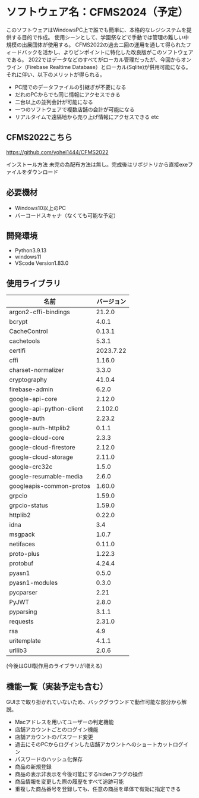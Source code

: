 # ソフトウェア名：CFMS2024（予定）

このソフトウェアはWindowsPC上で誰でも簡単に、本格的なレジシステムを提供する目的で作成。
使用シーンとして、学園祭などで手動では管理の難しい中規模の出展団体が使用する。
CFMS2022の過去二回の運用を通して得られたフィードバックを活かし、よりピンポイントに特化した改良版がこのソフトウェアである。
2022ではデータなどのすべてがローカル管理だったが、今回からオンライン（Firebase Realtime Database）とローカル(Sqlite)が併用可能になる。
それに伴い、以下のメリットが得られる。
 - PC間でのデータファイルの引継ぎが不要になる
 - だれのPCからでも同じ情報にアクセスできる
 - 二台以上の並列会計が可能になる
 - 一つのソフトウェアで複数店舗の会計が可能になる
 - リアルタイムで遠隔地から売り上げ情報にアクセスできる
etc

## CFMS2022こちら
https://github.com/yohei1444/CFMS2022

インストール方法
未完の為配布方法は無し。完成後はリポジトリから直接exeファイルをダウンロード

## 必要機材
 - Windows10以上のPC
 - バーコードスキャナ（なくても可能な予定）

## 開発環境
 - Python3.9.13
 - windows11
 - VScode Version1.83.0

## 使用ライブラリ
|名前　| バージョン|
| --- | --- |
|argon2-cffi-bindings|21.2.0|
|bcrypt|4.0.1|
|CacheControl|0.13.1|
|cachetools|5.3.1|
|certifi|2023.7.22|
|cffi|1.16.0|
|charset-normalizer|3.3.0|
|cryptography|41.0.4|
|firebase-admin|6.2.0|
|google-api-core|2.12.0|
|google-api-python-client|2.102.0|
|google-auth|2.23.2|
|google-auth-httplib2|0.1.1|
|google-cloud-core|2.3.3|
|google-cloud-firestore|2.12.0|
|google-cloud-storage|2.11.0|
|google-crc32c|1.5.0|
|google-resumable-media|2.6.0|
|googleapis-common-protos|1.60.0|
|grpcio|1.59.0|
|grpcio-status|1.59.0|
|httplib2|0.22.0|
|idna|3.4|
|msgpack|1.0.7|
|netifaces|0.11.0|
|proto-plus|1.22.3|
|protobuf|4.24.4|
|pyasn1|0.5.0|
|pyasn1-modules|0.3.0|
|pycparser|2.21|
|PyJWT|2.8.0|
|pyparsing|3.1.1|
|requests|2.31.0|
|rsa|4.9|
|uritemplate|4.1.1|
|urllib3|2.0.6|

(今後はGUI製作用のライブラリが増える)

## 機能一覧（実装予定も含む）
GUIまで取り掛かれていないため、バックグラウンドで動作可能な部分から解説。
 - Macアドレスを用いてユーザーの判定機能
 - 店舗アカウントごとのログイン機能
 - 店舗アカウントのパスワード変更
 - 過去にそのPCからログインした店舗アカウントへのショートカットログイン
 - パスワードのハッシュ化保存
 - 商品の新規登録
 - 商品の表示非表示を今後可能にするhidenフラグの操作
 - 商品情報を変更した際の履歴をすべて追跡可能
 - 重複した商品番号を登録しても、任意の商品を単体で有効に指定できる
